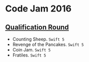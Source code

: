 # Code Jam 2016

## [Qualification Round](https://codingcompetitions.withgoogle.com/codejam/round/0000000000201bee)
- Counting Sheep. `Swift 5`
- Revenge of the Pancakes. `Swift 5`
- Coin Jam. `Swift 5`
- Fratiles. `Swift 5`
